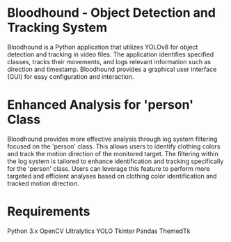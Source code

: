 # Bloodhound - Object Detection and Tracking System
Bloodhound is a Python application that utilizes YOLOv8 for object detection and tracking in video files. The application identifies specified classes, tracks their movements, and logs relevant information such as direction and timestamp. Bloodhound provides a graphical user interface (GUI) for easy configuration and interaction.

# Enhanced Analysis for 'person' Class
Bloodhound provides more effective analysis through log system filtering focused on the 'person' class. This allows users to identify clothing colors and track the motion direction of the monitored target. The filtering within the log system is tailored to enhance identification and tracking specifically for the 'person' class. Users can leverage this feature to perform more targeted and efficient analyses based on clothing color identification and tracked motion direction.

# Requirements
  Python 3.x
  OpenCV
  Ultralytics YOLO
  Tkinter
  Pandas
  ThemedTk
